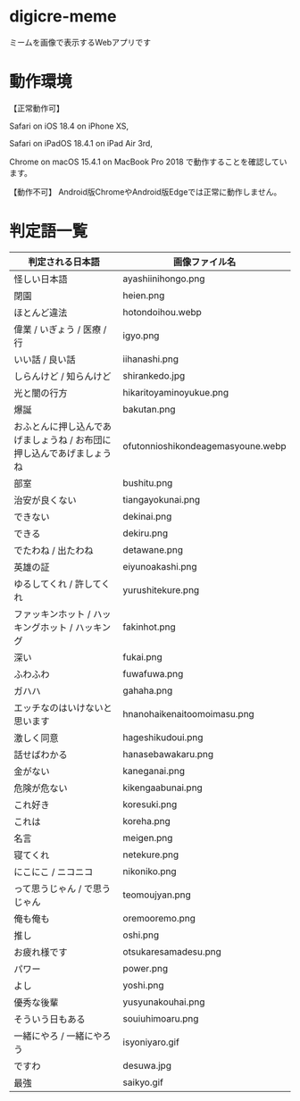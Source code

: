 # digicre-meme
ミームを画像で表示するWebアプリです

# 動作環境
【正常動作可】

Safari on iOS 18.4 on iPhone XS,

Safari on iPadOS 18.4.1 on iPad Air 3rd,

Chrome on macOS 15.4.1 on MacBook Pro 2018
で動作することを確認しています。

【動作不可】
Android版ChromeやAndroid版Edgeでは正常に動作しません。

# 判定語一覧
| 判定される日本語                             | 画像ファイル名                           |
| ------------------------------------ | --------------------------------- |
| 怪しい日本語                               | ayashiinihongo.png                |
| 閉園                                   | heien.png                         |
| ほとんど違法                               | hotondoihou.webp                  |
| 偉業 / いぎょう / 医療 / 行                   | igyo.png                          |
| いい話 / 良い話                            | iihanashi.png                     |
| しらんけど / 知らんけど                        | shirankedo.jpg                    |
| 光と闇の行方                               | hikaritoyaminoyukue.png           |
| 爆誕                                   | bakutan.png                       |
| おふとんに押し込んであげましょうね / お布団に押し込んであげましょうね | ofutonnioshikondeagemasyoune.webp |
| 部室                                   | bushitu.png                       |
| 治安が良くない                              | tiangayokunai.png                 |
| できない                                 | dekinai.png                       |
| できる                                  | dekiru.png                        |
| でたわね / 出たわね                          | detawane.png                      |
| 英雄の証                                 | eiyunoakashi.png                  |
| ゆるしてくれ / 許してくれ                       | yurushitekure.png                 |
| ファッキンホット / ハッキングホット / ハッキング          | fakinhot.png                      |
| 深い                                   | fukai.png                         |
| ふわふわ                                 | fuwafuwa.png                      |
| ガハハ                                  | gahaha.png                        |
| エッチなのはいけないと思います                      | hnanohaikenaitoomoimasu.png       |
| 激しく同意                                | hageshikudoui.png                 |
| 話せばわかる                               | hanasebawakaru.png                |
| 金がない                                 | kaneganai.png                     |
| 危険が危ない                               | kikengaabunai.png                 |
| これ好き                                 | koresuki.png                      |
| これは                                  | koreha.png                        |
| 名言                                   | meigen.png                        |
| 寝てくれ                                 | netekure.png                      |
| にこにこ / ニコニコ                          | nikoniko.png                      |
| って思うじゃん / で思うじゃん                     | teomoujyan.png                    |
| 俺も俺も                                 | oremooremo.png                    |
| 推し                                   | oshi.png                          |
| お疲れ様です                               | otsukaresamadesu.png              |
| パワー                                  | power.png                         |
| よし                                   | yoshi.png                         |
| 優秀な後輩                                | yusyunakouhai.png                 |
| そういう日もある                             | souiuhimoaru.png                  |
| 一緒にやろ / 一緒にやろう                       | isyoniyaro.gif                    |
| ですわ                                  | desuwa.jpg                        |
| 最強                                   | saikyo.gif                        |
